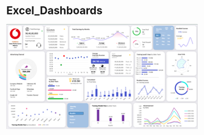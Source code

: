 # Excel_Dashboards
![Excel Dashboard](https://raw.githubusercontent.com/akashgangadharan/Excel_Dashboards/main/Dashboard.png)
